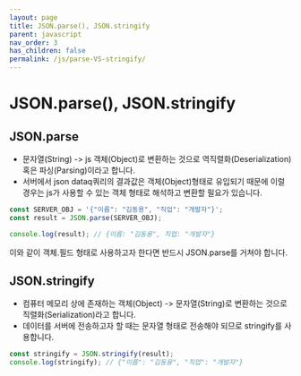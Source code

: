 ```yaml
---
layout: page
title: JSON.parse(), JSON.stringify
parent: javascript
nav_order: 3
has_children: false
permalink: /js/parse-VS-stringify/
---
```


# JSON.parse(), JSON.stringify

## JSON.parse
- 문자열(String) -> js 객체(Object)로 변환하는 것으로 역직렬화(Deserialization) 혹은 파싱(Parsing)이라고 합니다.
- 서버에서 json dataq쿼리의 결과값은 객체(Object)형태로 유입되기 때문에 이럴 경우는 js가 사용할 수 있는 객체 형태로 해석하고 변환할 필요가 있습니다.

``` js
const SERVER_OBJ = '{"이름": "김동용", "직업": "개발자"}';
const result = JSON.parse(SERVER_OBJ);

console.log(result); // {이름: "김동용", 직업: "개발자"}
```
이와 같이 객체.필드 형태로 사용하고자 한다면 반드시 JSON.parse를 거쳐야 합니다.

## JSON.stringify
- 컴퓨터 메모리 상에 존재하는 객체(Object) -> 문자열(String)로 변환하는 것으로 직렬화(Serialization)라고 합니다.
- 데이터를 서버에 전송하고자 할 때는 문자열 형태로 전송해야 되므로 stringify를 사용합니다.
``` js
const stringify = JSON.stringify(result);
console.log(stringify); // {"이름": "김동용", "직업": "개발자"}
```